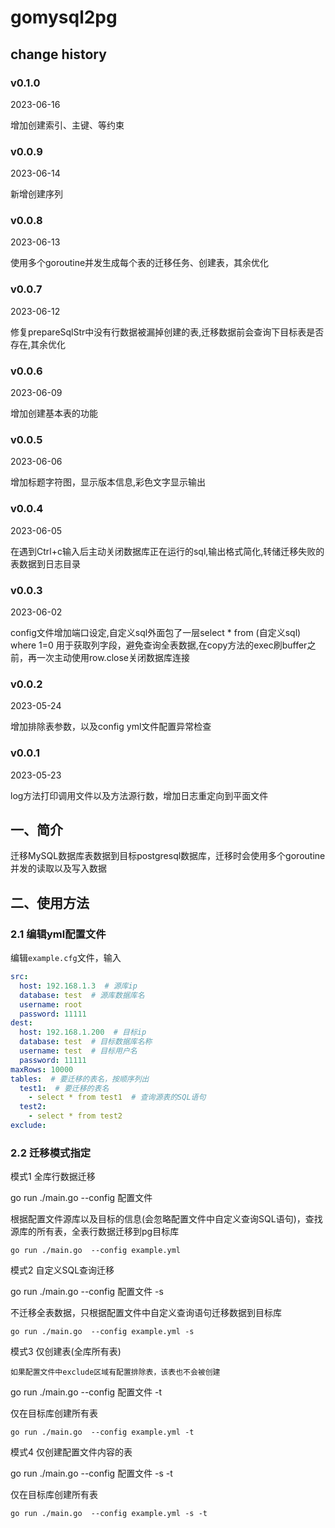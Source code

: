 # gomysql2pg

## change history

### v0.1.0
2023-06-16

增加创建索引、主键、等约束

### v0.0.9
2023-06-14

新增创建序列


### v0.0.8
2023-06-13

使用多个goroutine并发生成每个表的迁移任务、创建表，其余优化

### v0.0.7
2023-06-12

修复prepareSqlStr中没有行数据被漏掉创建的表,迁移数据前会查询下目标表是否存在,其余优化

### v0.0.6
2023-06-09

增加创建基本表的功能

### v0.0.5
2023-06-06

增加标题字符图，显示版本信息,彩色文字显示输出

### v0.0.4
2023-06-05

在遇到Ctrl+c输入后主动关闭数据库正在运行的sql,输出格式简化,转储迁移失败的表数据到日志目录

### v0.0.3
2023-06-02

config文件增加端口设定,自定义sql外面包了一层select * from (自定义sql) where 1=0 用于获取列字段，避免查询全表数据,在copy方法的exec刷buffer之前，再一次主动使用row.close关闭数据库连接

### v0.0.2
2023-05-24

增加排除表参数，以及config yml文件配置异常检查

### v0.0.1
2023-05-23

log方法打印调用文件以及方法源行数，增加日志重定向到平面文件

## 一、简介
迁移MySQL数据库表数据到目标postgresql数据库，迁移时会使用多个goroutine并发的读取以及写入数据

## 二、使用方法
### 2.1 编辑yml配置文件

编辑`example.cfg`文件，输入

```yaml
src:
  host: 192.168.1.3  # 源库ip
  database: test  # 源库数据库名
  username: root
  password: 11111
dest:
  host: 192.168.1.200  # 目标ip
  database: test  # 目标数据库名称
  username: test  # 目标用户名
  password: 11111
maxRows: 10000
tables:  # 要迁移的表名，按顺序列出
  test1:  # 要迁移的表名
    - select * from test1  # 查询源表的SQL语句
  test2:
    - select * from test2
exclude:
```

### 2.2 迁移模式指定

模式1 全库行数据迁移

go run ./main.go  --config 配置文件

根据配置文件源库以及目标的信息(会忽略配置文件中自定义查询SQL语句)，查找源库的所有表，全表行数据迁移到pg目标库
```
go run ./main.go  --config example.yml
```

模式2 自定义SQL查询迁移

go run ./main.go  --config 配置文件 -s

不迁移全表数据，只根据配置文件中自定义查询语句迁移数据到目标库
```
go run ./main.go  --config example.yml -s
```

模式3 仅创建表(全库所有表)

`如果配置文件中exclude区域有配置排除表，该表也不会被创建`

go run ./main.go  --config 配置文件 -t

仅在目标库创建所有表
```
go run ./main.go  --config example.yml -t
```

模式4 仅创建配置文件内容的表

go run ./main.go  --config 配置文件 -s -t

仅在目标库创建所有表
```
go run ./main.go  --config example.yml -s -t
```
